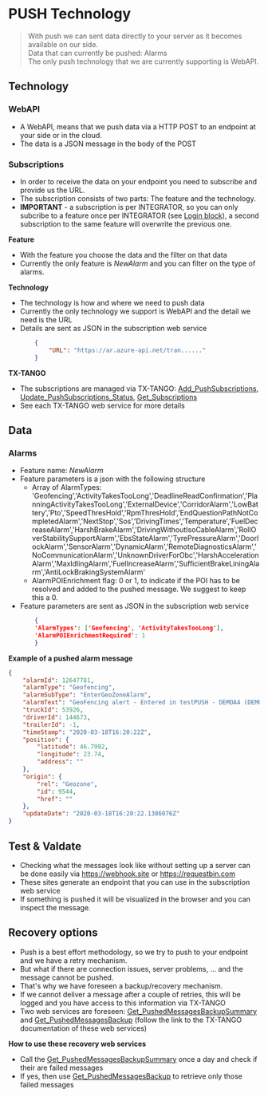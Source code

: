 <!-- docs/op/push/README.md -->
# PUSH Technology

> With push we can sent data directly to your server as it becomes available on our side.  
> Data that can currently be pushed: Alarms  
> The only push technology that we are currently supporting is WebAPI.  

## Technology
### WebAPI
- A WebAPI, means that we push data via a HTTP POST to an endpoint at your side or in the cloud.
- The data is a JSON message in the body of the POST

### Subscriptions
- In order to receive the data on your endpoint you need to subscribe and provide us the URL.
- The subscription consists of two parts: The feature and the technology.
- **IMPORTANT** - a subscription is per INTEGRATOR, so you can only subcribe to a feature once per INTEGRATOR (see [Login block](/detail/loginblock.md)), a second subscription to the same feature will overwrite the previous one.

**Feature**
- With the feature you choose the data and the filter on that data
- Currently the only feature is _NewAlarm_ and you can filter on the type of alarms.

**Technology**
- The technology is how and where we need to push data
- Currently the only technology we support is WebAPI and the detail we need is the URL
- Details are sent as JSON in the subscription web service
	```json
		{
			"URL": "https://ar.azure-api.net/tran......"
		}
	```

**TX-TANGO**
- The subscriptions are managed via TX-TANGO: [Add_PushSubscriptions](/op/Add_PushSubscriptions/), [Update_PushSubscriptions_Status](/op/Update_PushSubscriptions_Status/), [Get_Subscriptions](/op/Get_PushSubscriptions/)
- See each TX-TANGO web service for more details

## Data
### Alarms
- Feature name: _NewAlarm_
- Feature parameters is a json with the following structure
	- Array of AlarmTypes: 'Geofencing','ActivityTakesTooLong','DeadlineReadConfirmation','PlanningActivityTakesTooLong','ExternalDevice','CorridorAlarm','LowBattery','Pto','SpeedThresHold','RpmThresHold','EndQuestionPathNotCompletedAlarm','NextStop','Sos','DrivingTimes','Temperature','FuelDecreaseAlarm','HarshBrakeAlarm','DrivingWithoutIsoCableAlarm','RollOverStabilitySupportAlarm','EbsStateAlarm','TyrePressureAlarm','DoorlockAlarm','SensorAlarm','DynamicAlarm','RemoteDiagnosticsAlarm','NoCommunicationAlarm','UnknownDriverForObc','HarshAccelerationAlarm','MaxIdlingAlarm','FuelIncreaseAlarm','SufficientBrakeLiningAlarm','AntiLockBrakingSystemAlarm'
	- AlarmPOIEnrichment flag: 0 or 1, to indicate if the POI has to be resolved and added to the pushed message. We suggest to keep this a 0.
- Feature parameters are sent as JSON in the subscription web service
	```json
		{
		'AlarmTypes': ['Geofencing', 'ActivityTakesTooLong'],
		'AlarmPOIEnrichmentRequired': 1
		}
	```

**Example of a pushed alarm message**
```json
{
    "alarmId": 12647781,
    "alarmType": "Geofencing",
    "alarmSubType": "EnterGeoZoneAlarm",
    "alarmText": "GeoFencing alert - Entered in testPUSH - DEMOA4 (DEMO ROMANIA).",
    "truckId": 53926,
    "driverId": 144673,
    "trailerId": -1,
    "timeStamp": "2020-03-18T16:20:22Z",
    "position": {
        "latitude": 46.7992,
        "longitude": 23.74,
        "address": ""
    },
    "origin": {
        "rel": "Geozone",
        "id": 9544,
        "href": ""
    },
    "updateDate": "2020-03-18T16:20:22.1386076Z"
}
```

## Test & Valdate
- Checking what the messages look like without setting up a server can be done easily via https://webhook.site or https://requestbin.com
- These sites generate an endpoint that you can use in the subscription web service
- If something is pushed it will be visualized in the browser and you can inspect the message.

## Recovery options
- Push is a best effort methodology, so we try to push to your endpoint and we have a retry mechanism.
- But what if there are connection issues, server problems, ... and the message cannot be pushed.
- That's why we have foreseen a backup/recovery mechanism.
- If we cannot deliver a message after a couple of retries, this will be logged and you have access to this information via TX-TANGO
- Two web services are foreseen: [Get_PushedMessagesBackupSummary](/op/Get_PushedMessagesBackupSummary/) and [Get_PushedMessagesBackup](/op/Get_PushedMessagesBackup/) (follow the link to the TX-TANGO documentation of these web services)

**How to use these recovery web services**
- Call the [Get_PushedMessagesBackupSummary](/op/Get_PushedMessagesBackupSummary/) once a day and check if their are failed messages
- If yes, then use [Get_PushedMessagesBackup](/op/Get_PushedMessagesBackup/) to retrieve only those failed messages
